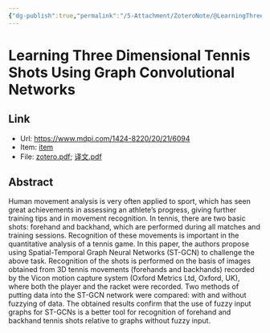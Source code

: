 ```yaml
---
{"dg-publish":true,"permalink":"/5-Attachment/ZoteroNote/@LearningThree_2020_Skublewska-Paszkowska/","title":"Learning Three Dimensional Tennis Shots Using Graph Convolutional Networks"}
---
```


# Learning Three Dimensional Tennis Shots Using Graph Convolutional Networks
## Link
- Url: https://www.mdpi.com/1424-8220/20/21/6094
- Item: [item](zotero://select/library/items/SFMKBDXF)
- File: [zotero.pdf](zotero://open-pdf/library/items/CNBW5I8V); [译文.pdf](zotero://open-pdf/library/items/MZSA7S3J)
## Abstract
Human movement analysis is very often applied to sport, which has seen great achievements in assessing an athlete’s progress, giving further training tips and in movement recognition. In tennis, there are two basic shots: forehand and backhand, which are performed during all matches and training sessions. Recognition of these movements is important in the quantitative analysis of a tennis game. In this paper, the authors propose using Spatial-Temporal Graph Neural Networks (ST-GCN) to challenge the above task. Recognition of the shots is performed on the basis of images obtained from 3D tennis movements (forehands and backhands) recorded by the Vicon motion capture system (Oxford Metrics Ltd, Oxford, UK), where both the player and the racket were recorded. Two methods of putting data into the ST-GCN network were compared: with and without fuzzying of data. The obtained results confirm that the use of fuzzy input graphs for ST-GCNs is a better tool for recognition of forehand and backhand tennis shots relative to graphs without fuzzy input.